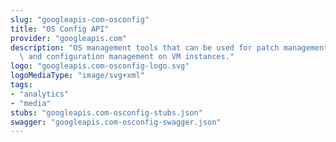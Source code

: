 ```yaml
---
slug: "googleapis-com-osconfig"
title: "OS Config API"
provider: "googleapis.com"
description: "OS management tools that can be used for patch management, patch compliance,\
  \ and configuration management on VM instances."
logo: "googleapis.com-osconfig-logo.svg"
logoMediaType: "image/svg+xml"
tags:
- "analytics"
- "media"
stubs: "googleapis.com-osconfig-stubs.json"
swagger: "googleapis.com-osconfig-swagger.json"
---
```


